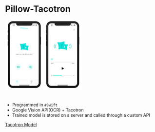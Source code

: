 # Pillow-Tacotron

<img src="assets/screen01.png" width="25%" height="25%"><img src="assets/screen02.png" width="25%" height="25%">
#
- Programmed in `#Swift`
- Google Vision API(OCR) + Tacotron
- Trained model is stored on a server and called through a custom API

[Tacotron Model](./tacotron)
